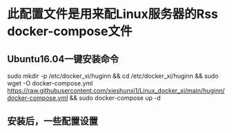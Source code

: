 # 此配置文件是用来配Linux服务器的Rss docker-compose文件
## Ubuntu16.04一键安装命令

sudo mkdir -p /etc/docker_xi/huginn && cd /etc/docker_xi/huginn && sudo wget  -O docker-compose.yml https://raw.githubusercontent.com/xieshunxi1/Linux_docker_xi/main/huginn/docker-compose.yml && sudo docker-compose up -d


## 安装后，一些配置设置
